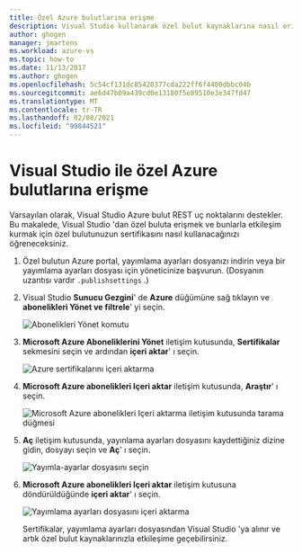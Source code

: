 ```yaml
---
title: Özel Azure bulutlarına erişme
description: Visual Studio kullanarak özel bulut kaynaklarına nasıl erişebileceğinizi öğrenin.
author: ghogen
manager: jmartens
ms.workload: azure-vs
ms.topic: how-to
ms.date: 11/13/2017
ms.author: ghogen
ms.openlocfilehash: 5c54cf131dc85420377cda222ff6f4400dbbc04b
ms.sourcegitcommit: ae6d47b09a439cd0e13180f5e89510e3e347fd47
ms.translationtype: MT
ms.contentlocale: tr-TR
ms.lasthandoff: 02/08/2021
ms.locfileid: "99844521"
---
```

# <a name="accessing-private-azure-clouds-with-visual-studio"></a>Visual Studio ile özel Azure bulutlarına erişme

Varsayılan olarak, Visual Studio Azure bulut REST uç noktalarını destekler. Bu makalede, Visual Studio 'dan özel buluta erişmek ve bunlarla etkileşim kurmak için özel bulutunuzun sertifikasını nasıl kullanacağınızı öğreneceksiniz.

1. Özel bulutun Azure portal, yayımlama ayarları dosyanızı indirin veya bir yayımlama ayarları dosyası için yöneticinize başvurun. (Dosyanın uzantısı vardır `.publishsettings` .)

1. Visual Studio **Sunucu Gezgini**' de **Azure** düğümüne sağ tıklayın ve **abonelikleri Yönet ve filtrele**' yi seçin.

    ![Abonelikleri Yönet komutu](./media/vs-azure-tools-access-private-azure-clouds-with-visual-studio/IC790778.png)

1. **Microsoft Azure Aboneliklerini Yönet** iletişim kutusunda, **Sertifikalar** sekmesini seçin ve ardından **içeri aktar**' ı seçin.

    ![Azure sertifikalarını içeri aktarma](./media/vs-azure-tools-access-private-azure-clouds-with-visual-studio/IC790779.png)

1. **Microsoft Azure abonelikleri Içeri aktar** iletişim kutusunda, **Araştır**' ı seçin.

    ![Microsoft Azure abonelikleri Içeri aktarma iletişim kutusunda tarama düğmesi](./media/vs-azure-tools-access-private-azure-clouds-with-visual-studio/browse-button.png)

1. **Aç** iletişim kutusunda, yayınlama ayarları dosyasını kaydettiğiniz dizine gidin, dosyayı seçin ve **Aç**' ı seçin.

    ![Yayımla-ayarlar dosyasını seçin](./media/vs-azure-tools-access-private-azure-clouds-with-visual-studio/select-publish-settings-file.png)

1. **Microsoft Azure abonelikleri Içeri aktar** iletişim kutusuna döndürüldüğünde **içeri aktar**' ı seçin.

    ![Yayımlama ayarları dosyasını içeri aktarma](./media/vs-azure-tools-access-private-azure-clouds-with-visual-studio/IC790780.png)

    Sertifikalar, yayımlama ayarları dosyasından Visual Studio 'ya alınır ve artık özel bulut kaynaklarınızla etkileşime geçebilirsiniz.

